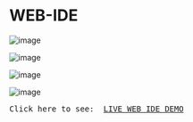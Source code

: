 # WEB-IDE

![image](https://user-images.githubusercontent.com/110336884/218525329-face123a-564f-4dee-84ce-49c7aa8021a9.png)

![image](https://user-images.githubusercontent.com/110336884/218525727-ef3dcb38-48fe-4839-ad59-ffcbec85eba6.png)


![image](https://user-images.githubusercontent.com/110336884/218526133-bdce04b6-eedd-443c-9000-cfcb10e462a1.png)


![image](https://user-images.githubusercontent.com/110336884/218526698-c4d29fef-21ba-4b60-a5a3-716d315fc4fd.png)



<pre>Click here to see:  <a href="https://sroyprojects.blogspot.com/2023/02/online-web-ide.html">LIVE WEB IDE DEMO</a></pre>
